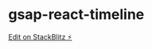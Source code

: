 # gsap-react-timeline

[Edit on StackBlitz ⚡️](https://stackblitz.com/edit/gsap-react-timeline-sequence-mzgmkj)